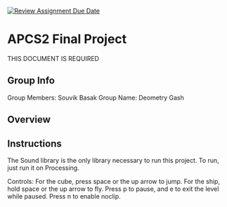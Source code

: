 [![Review Assignment Due Date](https://classroom.github.com/assets/deadline-readme-button-24ddc0f5d75046c5622901739e7c5dd533143b0c8e959d652212380cedb1ea36.svg)](https://classroom.github.com/a/syDSSnTt)
# APCS2 Final Project
THIS DOCUMENT IS REQUIRED
## Group Info
Group Members: Souvik Basak
Group Name: Deometry Gash
## Overview

## Instructions
The Sound library is the only library necessary to run this project.
To run, just run it on Processing.

Controls:
For the cube, press space or the up arrow to jump.
For the ship, hold space or the up arrow to fly.
Press p to pause, and e to exit the level while paused.
Press n to enable noclip.
